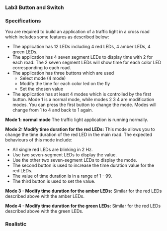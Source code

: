 ### Lab3 Button and Switch

### Specifications
You are required to build an application of a traffic light in a cross road which includes
some features as described below:

- The application has 12 LEDs including 4 red LEDs, 4 amber LEDs, 4 green LEDs.
- The application has 4 seven segment LEDs to display time with 2 for each road. The
2 seven segment LEDs will show time for each color LED corresponding to each
road.
- The application has three buttons which are used
    - Select mode (4 mode)
    - Modify the time for each color led on the fly
    - Set the chosen value
- The application has at least 4 modes which is controlled by the first button. Mode
1 is a normal mode, while modes 2 3 4 are modification modes. You can press the
first button to change the mode. Modes will change from 1 to 4 and back to 1 again.

**Mode 1: normal mode**
The traffic light application is running normally.

**Mode 2: Modify time duration for the red LEDs:** This mode allows you to change
the time duration of the red LED in the main road. The expected behaviours of this
mode include:
- All single red LEDs are blinking in 2 Hz.
- Use two seven-segment LEDs to display the value.
- Use the other two seven-segment LEDs to display the mode.
- The second button is used to increase the time duration value for the red LEDs.
- The value of time duration is in a range of 1 - 99.
- The third button is used to set the value.

**Mode 3 - Modify time duration for the amber LEDs:**
Similar for the red LEDs described above with the amber LEDs.

**Mode 4 - Modify time duration for the green LEDs:**
Similar for the red LEDs described above with the green LEDs.

### Realistic
